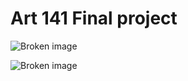 # Art 141 Final project

![Broken image](https://docfate111.github.io/images/portfolio1.png)
  
![Broken image](https://docfate111.github.io/images/portfolio2.png)

